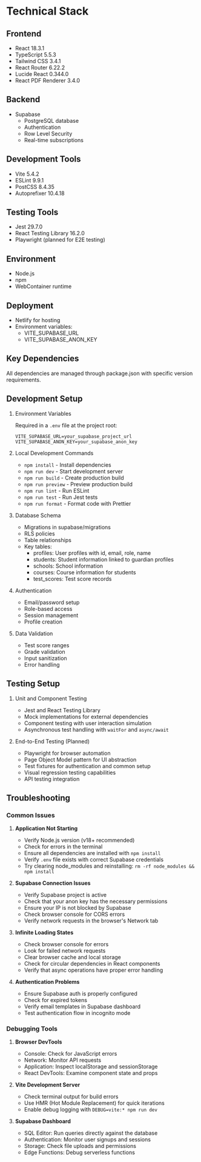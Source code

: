 # Technical Stack

## Frontend

- React 18.3.1
- TypeScript 5.5.3
- Tailwind CSS 3.4.1
- React Router 6.22.2
- Lucide React 0.344.0
- React PDF Renderer 3.4.0

## Backend

- Supabase
  - PostgreSQL database
  - Authentication
  - Row Level Security
  - Real-time subscriptions

## Development Tools

- Vite 5.4.2
- ESLint 9.9.1
- PostCSS 8.4.35
- Autoprefixer 10.4.18

## Testing Tools

- Jest 29.7.0
- React Testing Library 16.2.0
- Playwright (planned for E2E testing)

## Environment

- Node.js
- npm
- WebContainer runtime

## Deployment

- Netlify for hosting
- Environment variables:
  - VITE_SUPABASE_URL
  - VITE_SUPABASE_ANON_KEY

## Key Dependencies

All dependencies are managed through package.json with specific version requirements.

## Development Setup

1. Environment Variables

   Required in a `.env` file at the project root:

   ```
   VITE_SUPABASE_URL=your_supabase_project_url
   VITE_SUPABASE_ANON_KEY=your_supabase_anon_key
   ```

2. Local Development Commands

   - `npm install` - Install dependencies
   - `npm run dev` - Start development server
   - `npm run build` - Create production build
   - `npm run preview` - Preview production build
   - `npm run lint` - Run ESLint
   - `npm run test` - Run Jest tests
   - `npm run format` - Format code with Prettier

3. Database Schema

   - Migrations in supabase/migrations
   - RLS policies
   - Table relationships
   - Key tables:
     - profiles: User profiles with id, email, role, name
     - students: Student information linked to guardian profiles
     - schools: School information
     - courses: Course information for students
     - test_scores: Test score records

4. Authentication

   - Email/password setup
   - Role-based access
   - Session management
   - Profile creation

5. Data Validation
   - Test score ranges
   - Grade validation
   - Input sanitization
   - Error handling

## Testing Setup

1. Unit and Component Testing

   - Jest and React Testing Library
   - Mock implementations for external dependencies
   - Component testing with user interaction simulation
   - Asynchronous test handling with `waitFor` and `async/await`

2. End-to-End Testing (Planned)
   - Playwright for browser automation
   - Page Object Model pattern for UI abstraction
   - Test fixtures for authentication and common setup
   - Visual regression testing capabilities
   - API testing integration

## Troubleshooting

### Common Issues

1. **Application Not Starting**

   - Verify Node.js version (v18+ recommended)
   - Check for errors in the terminal
   - Ensure all dependencies are installed with `npm install`
   - Verify `.env` file exists with correct Supabase credentials
   - Try clearing node_modules and reinstalling: `rm -rf node_modules && npm install`

2. **Supabase Connection Issues**

   - Verify Supabase project is active
   - Check that your anon key has the necessary permissions
   - Ensure your IP is not blocked by Supabase
   - Check browser console for CORS errors
   - Verify network requests in the browser's Network tab

3. **Infinite Loading States**

   - Check browser console for errors
   - Look for failed network requests
   - Clear browser cache and local storage
   - Check for circular dependencies in React components
   - Verify that async operations have proper error handling

4. **Authentication Problems**
   - Ensure Supabase auth is properly configured
   - Check for expired tokens
   - Verify email templates in Supabase dashboard
   - Test authentication flow in incognito mode

### Debugging Tools

1. **Browser DevTools**

   - Console: Check for JavaScript errors
   - Network: Monitor API requests
   - Application: Inspect localStorage and sessionStorage
   - React DevTools: Examine component state and props

2. **Vite Development Server**

   - Check terminal output for build errors
   - Use HMR (Hot Module Replacement) for quick iterations
   - Enable debug logging with `DEBUG=vite:* npm run dev`

3. **Supabase Dashboard**
   - SQL Editor: Run queries directly against the database
   - Authentication: Monitor user signups and sessions
   - Storage: Check file uploads and permissions
   - Edge Functions: Debug serverless functions
